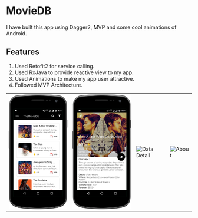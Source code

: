 # MovieDB

I have built this app using Dagger2, MVP and some cool animations of Android.

## Features
1. Used Retofit2 for service calling.
2. Used RxJava to provide reactive view to my app.
3. Used Animations to make my app user attractive.
4. Followed MVP Architecture.
 
<table><tr><td >
 
<img src="https://github.com/GAjay/MovieDB/blob/master/home.png?raw=true" width="200" alt="HOME">
</td><td><img src="https://github.com/GAjay/MovieDB/blob/master/detail.png?raw=true" width="200" alt="detail"></td>
 <td><img src="https://imgur.com/a/aQThqHM" width="200" alt="Data Detail"></td><td>
<img src="https://imgur.com/a/avZWKd7" width="200" alt="About">
</td></tr></table>


